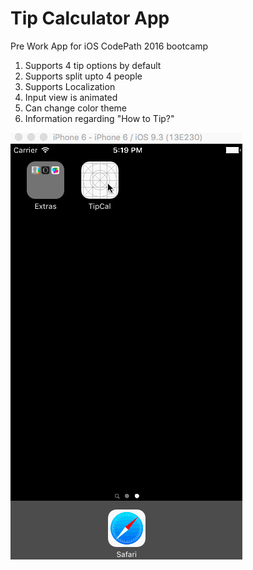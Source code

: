 Tip Calculator App
==================

Pre Work App for iOS CodePath 2016 bootcamp

1. Supports 4 tip options by default
2. Supports split upto 4 people
3. Supports Localization
4. Input view is animated
5. Can change color theme
6. Information regarding "How to Tip?"

![Tip Calculator App Gif](TipCalculator2016.gif?raw=true)
